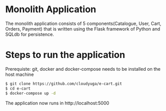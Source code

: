# Monolith Application

The monolith application consists of 5 components(Catalogue, User, Cart, Orders, Payment) that is written using the Flask framework of Python and SQLdb for persistence.

# Steps to run the application
Prerequiste: git, docker and docker-compose needs to be installed on the host machine

```sh
$ git clone https://github.com/cloudyuga/e-cart.git
$ cd e-cart
$ docker-compose up -d
```
The application now runs in http://localhost:5000